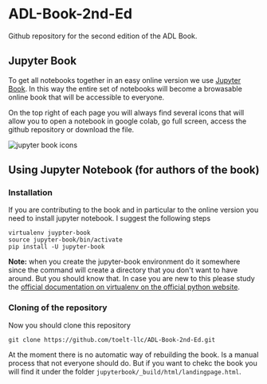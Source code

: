 # ADL-Book-2nd-Ed
Github repository for the second edition of the ADL Book.

## Jupyter Book

To get all notebooks together in an easy online version we use [Jupyter Book](https://jupyterbook.org/intro.html). In this way the entire set of notebooks will become a browasable online book that will be accessible to everyone.

On the top right of each page you will always find several icons that will allow you to open a notebook in google colab, go full screen,  access the github repository or download the file.

![jupyter book icons](https://github.com/toelt-llc/ADL-Book-2nd-Ed/blob/master/images/jupyterbook-icon2.png)

## Using Jupyter Notebook (for authors of the book)

### Installation

If you are contributing to the book and in particular to the online version you need to install jupyter notebook. I suggest the following steps

    virtualenv juypter-book
    source jupyter-book/bin/activate
    pip install -U jupyter-book
    
**Note:** when you create the jupyter-book environment do it somewhere since the command will create a directory that you don't want to have around. But you should know that. In case you are new to this please study the [official documentation on virtualenv on the official python website](https://docs.python.org/3/tutorial/venv.html).

### Cloning of the repository

Now you should clone this repository

    git clone https://github.com/toelt-llc/ADL-Book-2nd-Ed.git
    
At the moment there is no automatic way of rebuilding the book. Is a manual process that not everyone should do. But if you want to chekc the book you will find it under the folder ```jupyterbook/_build/html/landingpage.html```.
